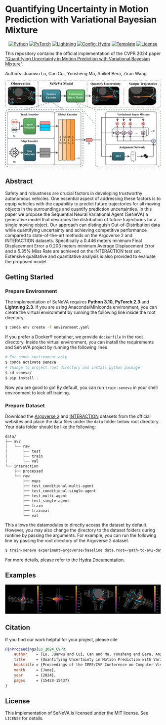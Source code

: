 <!-- markdownlint-disable -->

# Quantifying Uncertainty in Motion Prediction with Variational Bayesian Mixture

<div align="center">
<a href="https://www.python.org/downloads/"><img alt="Python" src="https://img.shields.io/badge/-Python_3.10-blue?logo=python&logoColor=white"></a>
<a href="https://pytorch.org/get-started/locally/"><img alt="PyTorch" src="https://img.shields.io/badge/PyTorch_2.3+-ee4c2c?logo=pytorch&logoColor=white"></a>
<a href="https://pytorchlightning.ai/"><img alt="Lightning" src="https://img.shields.io/badge/-Lightning_2.0+-792ee5?logo=pytorchlightning&logoColor=white"></a>
<a href="https://hydra.cc/"><img alt="Config: Hydra" src="https://img.shields.io/badge/Config-Hydra-89b8cd"></a>
<a href="https://github.com/PurdueDigitalTwin/seneva"><img alt="Template" src="https://img.shields.io/badge/-SeNeVA-017F2F?style=flat&logo=github&labelColor=gray"></a>
<a href="https://github.com/PurdueDigitalTwin/seneva/blob/master/LICENSE"><img alt="License" src="https://img.shields.io/badge/License-MIT-750014.svg?labelColor=8b959e"></a><br>
</div>

This repository contains the official implementation of the CVPR 2024 paper ["Quantifying Uncertainty in Motion Prediction with Variational Bayesian Mixture"](https://openaccess.thecvf.com/content/CVPR2024/html/Lu_Quantifying_Uncertainty_in_Motion_Prediction_with_Variational_Bayesian_Mixture_CVPR_2024_paper.html).

Authors: Juanwu Lu, Can Cui, Yunsheng Ma, Aniket Bera, Ziran Wang

![Architecture](docs/assets/architecture.png)

## Abstract

Safety and robustness are crucial factors in developing trustworthy autonomous vehicles. One essential aspect of addressing these factors is to equip vehicles with the capability to predict future trajectories for all moving objects in the surroundings and quantify prediction uncertainties. In this paper we propose the Sequential Neural Variational Agent (SeNeVA) a generative model that describes the distribution of future trajectories for a single moving object. Our approach can distinguish Out-of-Distribution data while quantifying uncertainty and achieving competitive performance compared to state-of-the-art methods on the Argoverse 2 and INTERACTION datasets. Specifically a 0.446 meters minimum Final Displacement Error a 0.203 meters minimum Average Displacement Error and a 5.35% Miss Rate are achieved on the INTERACTION test set. Extensive qualitative and quantitative analysis is also provided to evaluate the proposed model.

## Getting Started

### Prepare Environment

The implementation of SeNeVA requires **Python 3.10**, **PyTorch 2.3** and **Lightning 2.3**. If you are using Anaconda/Miniconda environment, you can create the virtual environment by running the following line inside the root directory:

```bash
$ conda env create -f environment.yaml
```

If you prefer a Docker® container, we provide `dockerfile` in the root directory. Inside the virtual environment, you can install the requirements and SeNeVA project by running the following lines

```bash
# For conda environment only
$ conda activate seneva
# Change to project root directory and install python package
$ cd seneva/
$ pip install .
```

Now you are good to go! By default, you can run `train-seneva` in your shell environment to kick off training.

### Prepare Dataset

Download the [Argoverse 2](https://www.argoverse.org/av2.html#forecasting-link) and [INTERACTION](https://interaction-dataset.com/) datasets from the official websites and place the data files under the `data` folder below root directory. Your data folder should be like the following:

```plain
data/
├── av2
│   └── raw
│       ├── test
│       ├── train
│       └── val
└── interaction
    ├── processed
    └── raw
        ├── maps
        ├── test_conditional-multi-agent
        ├── test_conditional-single-agent
        ├── test_multi-agent
        ├── test_single-agent
        ├── train
        ├── trainval
        └── val
```

This allows the datamodules to directly access the dataset by default. However, you may also change the directory to the dataset folders during runtime by passing the arguments. For example, you can run the following line by passing the root directory of the Argoverse 2 dataset.

```bash
$ train-seneva experiment=argoverse/baseline data.root=<path-to-av2-dataset>
```

For more details, please refer to the [Hydra Documentation](https://hydra.cc/docs/intro/).

## Examples

![example](docs/assets/example.png)

## Citation

If you find our work helpful for your project, please cite

```bibtex
@InProceedings{Lu_2024_CVPR,
    author    = {Lu, Juanwu and Cui, Can and Ma, Yunsheng and Bera, Aniket and Wang, Ziran},
    title     = {Quantifying Uncertainty in Motion Prediction with Variational Bayesian Mixture},
    booktitle = {Proceedings of the IEEE/CVF Conference on Computer Vision and Pattern Recognition (CVPR)},
    month     = {June},
    year      = {2024},
    pages     = {15428-15437}
}
```

## License

This implementation of SeNeVA is licensed under the MIT license. See `LICENSE` for details.
